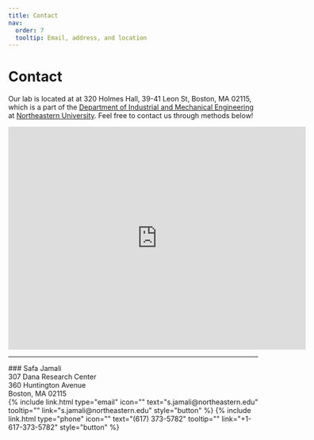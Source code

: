 ```yaml
---
title: Contact
nav:
  order: 7
  tooltip: Email, address, and location
---
```


# <i class="fas fa-envelope"></i>Contact

Our lab is located at at 320 Holmes Hall, 39-41 Leon St, Boston, MA 02115, which is a part of the [Department of Industrial and Mechanical Engineering](https://mie.northeastern.edu/) at [Northeastern University](https://www.northeastern.edu/). Feel free to contact us through methods below!

<iframe src="https://www.google.com/maps/embed?pb=!1m14!1m8!1m3!1d11796.837170957742!2d-71.0907977!3d42.338061!3m2!1i1024!2i768!4f13.1!3m3!1m2!1s0x89e37a18af1eed8d%3A0x847723c949683eee!2sHolmes%20Hall!5e0!3m2!1sen!2sus!4v1710458681362!5m2!1sen!2sus" width="600" height="450" style="border:0;" allowfullscreen="" loading="lazy" referrerpolicy="no-referrer-when-downgrade"></iframe>


<hr>
### <i class="fas fa-mail-bulk"></i>Safa Jamali

<div style="text-align: left;">
307 Dana Research Center<br>
360 Huntington Avenue<br>
Boston, MA 02115
</div>

<div class="center">
  {% include link.html type="email" icon="" text="s.jamali@northeastern.edu" tooltip="" link="s.jamali@northeastern.edu" style="button" %}
  {% include link.html type="phone" icon="" text="(617) 373-5782" tooltip="" link="+1-617-373-5782" style="button" %}
</div>

<!-- <iframe width="560" height="315" src="https://www.youtube.com/embed/slaH45F37-k" title="YouTube video player" frameborder="0" allow="accelerometer; autoplay; clipboard-write; encrypted-media; gyroscope; picture-in-picture" allowfullscreen></iframe> -->


<!-- Lab logos and were designed by [Julia Saltzman](https://quantmarineecolab.github.io/members/julia-saltzman.html). -->

